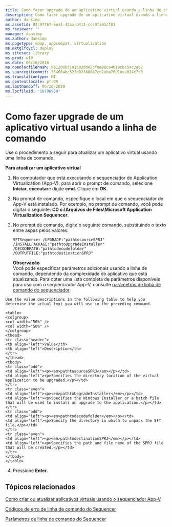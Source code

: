 ```yaml
---
title: Como fazer upgrade de um aplicativo virtual usando a linha de comando
description: Como fazer upgrade de um aplicativo virtual usando a linha de comando
author: dansimp
ms.assetid: 83c97767-6ea1-42aa-b411-ccc9fa61cf81
ms.reviewer: ''
manager: dansimp
ms.author: dansimp
ms.pagetype: mdop, appcompat, virtualization
ms.mktglfcycl: deploy
ms.sitesec: library
ms.prod: w10
ms.date: 06/16/2016
ms.openlocfilehash: 8612deb31a1692dd85cfee88ca4b18cbc5ac2ab2
ms.sourcegitcommit: 354664bc527d93f80687cd2eba70d1eea024c7c3
ms.translationtype: MT
ms.contentlocale: pt-BR
ms.lasthandoff: 06/26/2020
ms.locfileid: "10796930"
---
```

# Como fazer upgrade de um aplicativo virtual usando a linha de comando


Use o procedimento a seguir para atualizar um aplicativo virtual usando uma linha de comando.

**Para atualizar um aplicativo virtual**

1.  No computador que está executando o sequenciador do Application Virtualization (App-V), para abrir o prompt de comando, selecione **Iniciar**, **executar**e digite **cmd**. Clique em **OK**.

2.  No prompt de comando, especifique o local em que o sequenciador do App-V está instalado. Por exemplo, no prompt de comando, você pode digitar o seguinte: **CD c:\\Arquivos de Files\\Microsoft Application Virtualization Sequencer**.

3.  No prompt de comando, digite o seguinte comando, substituindo o texto entre aspas pelos valores:

    `SFTSequencer /UPGRADE:"pathtosourceSPRJ" /INSTALLPACKAGE:"pathtoUpgradeInstaller" /DECODEPATH:"pathtodecodefolder" /OUTPUTFILE:"pathtodestinationSPRJ"`

    **Observação**  
    Você pode especificar parâmetros adicionais usando a linha de comando, dependendo da complexidade do aplicativo que está atualizando. Para obter uma lista completa de parâmetros disponíveis para uso com o sequenciador App-V, consulte [parâmetros de linha de comando do sequenciador](sequencer-command-line-parameters.md).



~~~
Use the value descriptions in the following table to help you determine the actual text you will use in the preceding command.

<table>
<colgroup>
<col width="50%" />
<col width="50%" />
</colgroup>
<thead>
<tr class="header">
<th align="left">Value</th>
<th align="left">Description</th>
</tr>
</thead>
<tbody>
<tr class="odd">
<td align="left"><p><em>pathtosourceSPRJ</em></p></td>
<td align="left"><p>Specifies the directory location of the virtual application to be upgraded.</p></td>
</tr>
<tr class="even">
<td align="left"><p><em>pathtoUpgradeInstaller</em></p></td>
<td align="left"><p>Specifies the Windows Installer or a batch file that will be used to install an upgrade to the application.</p></td>
</tr>
<tr class="odd">
<td align="left"><p><em>pathtodecodefolder</em></p></td>
<td align="left"><p>Specify the directory in which to unpack the SFT file.</p></td>
</tr>
<tr class="even">
<td align="left"><p><em>pathtodestinationSPRJ</em></p></td>
<td align="left"><p>Specifies the path and file name of the SPRJ file that will be created.</p></td>
</tr>
</tbody>
</table>
~~~



4. Pressione **Enter**.

## Tópicos relacionados


[Como criar ou atualizar aplicativos virtuais usando o sequenciador App-V](how-to-create-or-upgrade-virtual-applications-using--the-app-v-sequencer.md)

[Códigos de erro de linha de comando do Sequencer](sequencer-command-line-error-codes.md)

[Parâmetros de linha de comando do Sequencer](sequencer-command-line-parameters.md)









